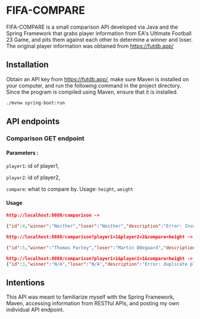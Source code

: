 # FIFA-COMPARE

FIFA-COMPARE is a small comparison API developed via Java and the Spring Framework that grabs player information from EA's Ultimate Football 23 Game, and pits them against each other to determine a winner and loser. The original player information was obtained from https://futdb.app/

## Installation

Obtain an API key from https://futdb.app/, make sure Maven is installed on your computer, and run the following command in the project directory. Since the program is compiled using Maven, ensure that it is installed.

```bash
./mvnw spring-boot:run
```

## API endpoints

### Comparison GET endpoint

#### Parameters :

`player1`: id of player1,

`player2`: id of player2,

`compare`: what to compare by. Usage: `height`, `weight`

#### Usage

```JSON
http://localhost:8080/comparison -> 

{"id":4,"winner":"Neither","loser":"Neither","description":"Error: Invalid comparison operator"}
```

```JSON
http://localhost:8080/comparison?player1=1&player2=2&compare=height ->

{"id":5,"winner":"Thomas Partey","loser":"Martin Ødegaard","description":"Thomas Partey is 7 cm taller then Martin Ødegaard."}
```

```JSON
http://localhost:8080/comparison?player1=1&player2=1&compare=height ->
{"id":3,"winner":"N/A","loser":"N/A","description":"Error: duplicate player"}
```

## Intentions

This API was meant to familiarize myself with the Spring Framework, Maven, accessing information from RESTful APIs, and posting my own individual API endpoint.

